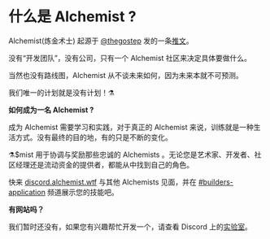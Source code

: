 # 什么是 Alchemist ?

Alchemist\(炼金术士\) 起源于 [@thegostep](https://twitter.com/thegostep) 发的一条[推文](https://twitter.com/thegostep/status/1358159173440184322?s=20)。

没有“开发团队”，没有公司，只有一个 Alchemist 社区来决定具体要做什么。

当然也没有路线图，Alchemist 从不谈未来如何，因为未来本就不可预测。

我们唯一的计划就是没有计划！⚗️

**如何成为一名 Alchemist ?**

成为 Alchemist 需要学习和实践，对于真正的 Alchemist 来说，训练就是一种生活方式。没有最终的目的地，有的只是不断的变化。

⚗️$mist 用于协调与奖励那些忠诚的 Alchemists 。无论您是艺术家、开发者、社区经理还是流动资金的提供者，都能从中找到自己的角色。

快来 [discord.alchemist.wtf](http://discord.alchemist.wtf) 与其他 Alchemists 见面，并在 [\#builders-application](https://discord.com/channels/812035504869998644/812324390082969620) 频道展示您的技能吧。

**有网站吗？**

我们暂时还没有，如果您有兴趣帮忙开发一个，请查看 Discord 上的[实验室](https://discord.gg/UQB4MwG4c8)。


